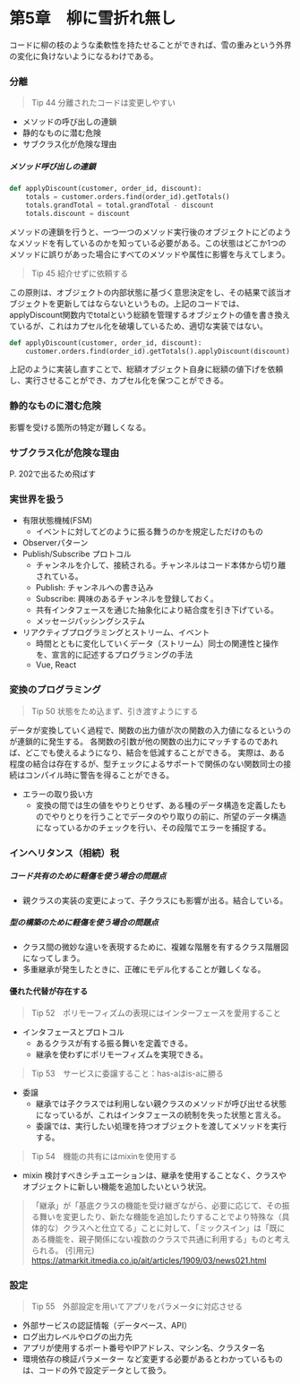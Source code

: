 # 第5章　柳に雪折れ無し
コードに柳の枝のような柔軟性を持たせることができれば、雪の重みという外界の変化に負けないようになるわけである。
### 分離
> Tip 44 分離されたコードは変更しやすい
- メソッドの呼び出しの連鎖
- 静的なものに潜む危険
- サブクラス化が危険な理由

##### メソッド呼び出しの連鎖
```python
def applyDiscount(customer, order_id, discount):
    totals = customer.orders.find(order_id).getTotals()
    totals.grandTotal = total.grandTotal - discount
    totals.discount = discount
```
メソッドの連鎖を行うと、一つ一つのメソッド実行後のオブジェクトにどのようなメソッドを有しているのかを知っている必要がある。この状態はどこか1つのメソッドに誤りがあった場合にすべてのメソッドや属性に影響を与えてしまう。

> Tip 45 紹介せずに依頼する

この原則は、オブジェクトの内部状態に基づく意思決定をし、その結果で該当オブジェクトを更新してはならないというもの。上記のコードでは、applyDiscount関数内でtotalという総額を管理するオブジェクトの値を書き換えているが、これはカプセル化を破壊しているため、適切な実装ではない。
```python
def applyDiscount(customer, order_id, discount):
    customer.orders.find(order_id).getTotals().applyDiscount(discount)
```
上記のように実装し直すことで、総額オブジェクト自身に総額の値下げを依頼し、実行させることができ、カプセル化を保つことができる。

### 静的なものに潜む危険
影響を受ける箇所の特定が難しくなる。

### サブクラス化が危険な理由
P. 202で出るため飛ばす

### 実世界を扱う
- 有限状態機械(FSM)
    - イベントに対してどのように振る舞うのかを規定しただけのもの
- Observerパターン
- Publish/Subscribe プロトコル
    - チャンネルを介して、接続される。チャンネルはコード本体から切り離されている。
    - Publish: チャンネルへの書き込み
    - Subscribe: 興味のあるチャンネルを登録しておく。
    - 共有インタフェースを通じた抽象化により結合度を引き下げている。
    - メッセージパッシングシステム
- リアクティブプログラミングとストリーム、イベント
    - 時間とともに変化していくデータ（ストリーム）同士の関連性と操作を、宣言的に記述するプログラミングの手法
    - Vue, React


### 変換のプログラミング
> Tip 50 状態をため込まず、引き渡すようにする

データが変換していく過程で、関数の出力値が次の関数の入力値になるというのが連鎖的に発生する。
各関数の引数が他の関数の出力にマッチするのであれば、どこでも使えるようになり、結合を低減することができる。
実際は、ある程度の結合は存在するが、型チェックによるサポートで関係のない関数同士の接続はコンパイル時に警告を得ることができる。

- エラーの取り扱い方
    - 変換の間では生の値をやりとりせず、ある種のデータ構造を定義したものでやりとりを行うことでデータのやり取りの前に、所望のデータ構造になっているかのチェックを行い、その段階でエラーを捕捉する。
### インヘリタンス（相続）税
##### コード共有のために軽傷を使う場合の問題点
- 親クラスの実装の変更によって、子クラスにも影響が出る。結合している。

##### 型の構築のために軽傷を使う場合の問題点
- クラス間の微妙な違いを表現するために、複雑な階層を有するクラス階層図になってしまう。
- 多重継承が発生したときに、正確にモデル化することが難しくなる。

#### 優れた代替が存在する
> Tip 52　ポリモーフィズムの表現にはインターフェースを愛用すること
- インタフェースとプロトコル
    - あるクラスが有する振る舞いを定義できる。
    - 継承を使わずにポリモーフィズムを実現できる。

> Tip 53　サービスに委譲すること：has-aはis-aに勝る
- 委譲
    - 継承では子クラスでは利用しない親クラスのメソッドが呼び出せる状態になっているが、これはインタフェースの統制を失った状態と言える。
    - 委譲では、実行したい処理を持つオブジェクトを渡してメソッドを実行する。

> Tip 54　機能の共有にはmixinを使用する
- mixin
検討すべきシチュエーションは、継承を使用することなく、クラスやオブジェクトに新しい機能を追加したいという状況。
>「継承」が「基底クラスの機能を受け継ぎながら、必要に応じて、その振る舞いを変更したり、新たな機能を追加したりすることでより特殊な（具体的な）クラスへと仕立てる」ことに対して、「ミックスイン」は「既にある機能を、親子関係にない複数のクラスで共通に利用する」ものと考えられる。
(引用元) https://atmarkit.itmedia.co.jp/ait/articles/1909/03/news021.html

### 設定
> Tip 55　外部設定を用いてアプリをパラメータに対応させる
- 外部サービスの認証情報（データベース、API）
- ログ出力レベルやログの出力先
- アプリが使用するポート番号やIPアドレス、マシン名、クラスター名
- 環境依存の検証パラメーター
など変更する必要があるとわかっているものは、コードの外で設定データとして扱う。
